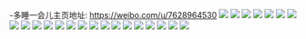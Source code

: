 -多睡一会儿主页地址: https://weibo.com/u/7628964530 
![](https://wx4.sinaimg.cn/mw2000/008kimb0gy1h89a888sxxj32c0340u0y.jpg) 
![](https://wx4.sinaimg.cn/mw2000/008kimb0gy1h82jpsp79bj30wi17eatp.jpg) 
![](https://wx4.sinaimg.cn/mw2000/008kimb0gy1h82jpulyigj31o0280hdt.jpg) 
![](https://wx4.sinaimg.cn/mw2000/008kimb0gy1h7t471lsxdj31kr280kjl.jpg) 
![](https://wx4.sinaimg.cn/mw2000/008kimb0gy1h7t46vyo5aj31nz26ykjl.jpg) 
![](https://wx4.sinaimg.cn/mw2000/008kimb0gy1h7t475dj9gj31ni25ehdt.jpg) 
![](https://wx4.sinaimg.cn/mw2000/008kimb0gy1h7t479yy0ej31hw280hdt.jpg) 
![](https://wx4.sinaimg.cn/mw2000/008kimb0gy1h7aej1phrhj30u01hck3x.jpg) 
![](https://wx4.sinaimg.cn/mw2000/008kimb0gy1h6xxsubl7mj32c03401kx.jpg) 
![](https://wx4.sinaimg.cn/mw2000/008kimb0gy1h6xxswvmj8j32c0340kbf.jpg) 
![](https://wx4.sinaimg.cn/mw2000/008kimb0gy1h6xxszib89j32c0340nh6.jpg) 
![](https://wx4.sinaimg.cn/mw2000/008kimb0gy1h6xxsqnw85j32c0340b2c.jpg) 
![](https://wx4.sinaimg.cn/mw2000/008kimb0gy1h6xxvrw17yj32c0340kjn.jpg) 
![](https://wx4.sinaimg.cn/mw2000/008kimb0gy1h6xxt4i6spj32c03401l1.jpg) 
![](https://wx4.sinaimg.cn/mw2000/008kimb0gy1h6xxvvkkhuj324y2umhdv.jpg) 
![](https://wx4.sinaimg.cn/mw2000/008kimb0gy1h6xxt79w5lj32dc1s0h0b.jpg) 
![](https://wx4.sinaimg.cn/mw2000/008kimb0gy1h6useurzmfj32c03404qt.jpg) 
![](https://wx4.sinaimg.cn/mw2000/008kimb0gy1h6usf2c60pj32c0340qv7.jpg) 
![](https://wx4.sinaimg.cn/mw2000/008kimb0gy1h6usflp0rjj32c03404qs.jpg) 
![](https://wx4.sinaimg.cn/mw2000/008kimb0gy1h66a24ff76j30wi1yc1d2.jpg) 
![](https://wx4.sinaimg.cn/mw2000/008kimb0gy1h62uw2hjqtj30u01hcai4.jpg) 
![](https://wx4.sinaimg.cn/mw2000/008kimb0gy1h5tg2ottzdj30wi1ychdt.jpg) 
![](https://wx4.sinaimg.cn/mw2000/008kimb0gy1h5tg2td2wyj30wi1ycgy8.jpg) 
